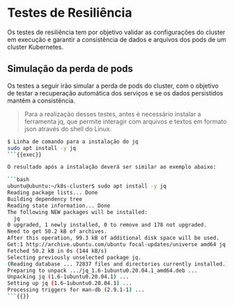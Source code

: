 # Testes de Resiliência
Os testes de resiliência tem por objetivo validar as configurações do cluster em execução e garantir a consistência de dados e arquivos dos pods de um cluster Kubernetes.

## Simulação da perda de pods
Os testes a seguir irão simular a perda de pods do cluster, com o objetivo de testar a recuperação automática dos serviços e se os dados persistidos mantém a consistência.

> Para a realização desses testes, antes é necessário instalar a ferramenta jq, que permite interagir com arquivos e textos em formato json através do shell do Linux.

```bash
$ Linha de comando para a instalação do jq
sudo apt install -y jq
```{{exec}}

O resultado após a instalação deverá ser similar ao exemplo abaixo:

```bash
ubuntu@ubuntu:~/k8s-cluster$ sudo apt install -y jq
Reading package lists... Done
Building dependency tree       
Reading state information... Done
The following NEW packages will be installed:
  jq
0 upgraded, 1 newly installed, 0 to remove and 178 not upgraded.
Need to get 50.2 kB of archives.
After this operation, 99.3 kB of additional disk space will be used.
Get:1 http://archive.ubuntu.com/ubuntu focal-updates/universe amd64 jq amd64 1.6-1ubuntu0.20.04.1 [50.2 kB]
Fetched 50.2 kB in 0s (144 kB/s)
Selecting previously unselected package jq.
(Reading database ... 72837 files and directories currently installed.)
Preparing to unpack .../jq_1.6-1ubuntu0.20.04.1_amd64.deb ...
Unpacking jq (1.6-1ubuntu0.20.04.1) ...
Setting up jq (1.6-1ubuntu0.20.04.1) ...
Processing triggers for man-db (2.9.1-1) ...
```{{}}